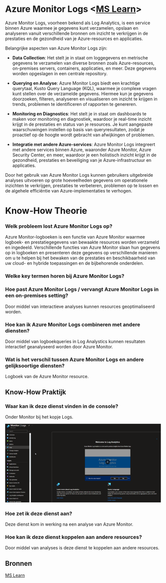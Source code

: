 # Azure Monitor Logs <[MS Learn](https://learn.microsoft.com/nl-nl/azure/azure-monitor/logs/data-platform-logs)>

Azure Monitor Logs, voorheen bekend als Log Analytics, is een service binnen Azure waarmee je gegevens kunt verzamelen, opslaan en analyseren vanuit verschillende bronnen om inzicht te verkrijgen in de prestaties en de gezondheid van je Azure-resources en applicaties.

Belangrijke aspecten van Azure Monitor Logs zijn:

- **Data Collection**: Het stelt je in staat om loggegevens en metrische gegevens te verzamelen van diverse bronnen zoals Azure-resources, on-premises servers, containers, applicaties, en meer. Deze gegevens worden opgeslagen in een centrale repository.

- **Querying en Analyse**: Azure Monitor Logs biedt een krachtige querytaal, Kusto Query Language (KQL), waarmee je complexe vragen kunt stellen over de verzamelde gegevens. Hiermee kun je gegevens doorzoeken, filteren, analyseren en visualiseren om inzicht te krijgen in trends, problemen te identificeren of rapporten te genereren.

- **Monitoring en Diagnostics**: Het stelt je in staat om dashboards te maken voor monitoring en diagnostiek, waardoor je real-time inzicht krijgt in de prestaties en status van je resources. Je kunt aangepaste waarschuwingen instellen op basis van queryresultaten, zodat je proactief op de hoogte wordt gebracht van afwijkingen of problemen.

- **Integratie met andere Azure-services**: Azure Monitor Logs integreert met andere services binnen Azure, waaronder Azure Monitor, Azure Security Center, en meer, waardoor je een holistisch inzicht krijgt in de gezondheid, prestaties en beveiliging van je Azure-infrastructuur en applicaties.

Door het gebruik van Azure Monitor Logs kunnen gebruikers uitgebreide analyses uitvoeren op grote hoeveelheden gegevens om operationele inzichten te verkrijgen, prestaties te verbeteren, problemen op te lossen en de algehele efficiëntie van Azure-implementaties te verhogen.


# Know-How Theorie
### Welk probleem lost Azure Monitor Logs op?
Azure Monitor-logboeken is een functie van Azure Monitor waarmee logboek- en prestatiegegevens van bewaakte resources worden verzameld en ingedeeld. Verschillende functies van Azure Monitor slaan hun gegevens op in logboeken en presenteren deze gegevens op verschillende manieren om u te helpen bij het bewaken van de prestaties en beschikbaarheid van uw cloud- en hybride toepassingen en de bijbehorende onderdelen.

### Welke key termen horen bij Azure Monitor Logs?


### Hoe past Azure Monitor Logs / vervangt Azure Monitor Logs in een on-premises setting?
Door middel van interactieve analyses kunnen resources geoptimaliseerd worden.

### Hoe kan ik Azure Monitor Logs combineren met andere diensten?
Door middel van logboekqueries in Log Analystics kunnen resultaten interactief geanalyseerd worden door Azure Monitor. 

### Wat is het verschil tussen Azure Monitor Logs en andere gelijksoortige diensten?
Logboek van de Azure Monitor resource.

## Know-How Praktijk
### Waar kan ik deze dienst vinden in de console?
Onder Monitor bij het kopje Logs.

![waar en overview](../00_includes/0612_azuremonitorlogs_waarover.png)

### Hoe zet ik deze dienst aan?
Deze dienst kom in werking na een analyse van Azure Monitor.

### Hoe kan ik deze dienst koppelen aan andere resources?
Door middel van analyses is deze dienst te koppelen aan andere resources.

## Bronnen
[MS Learn](https://learn.microsoft.com/nl-nl/azure/azure-monitor/logs/data-platform-logs)